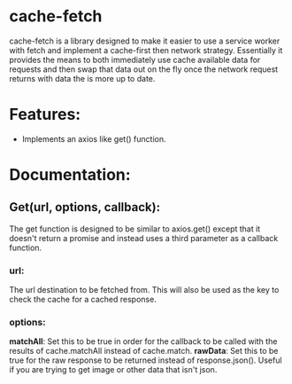# cache-fetch

cache-fetch is a library designed to make it easier to use a service worker with fetch and implement a cache-first then network strategy. Essentially it provides the means to both immediately use cache available data for requests and then swap that data out on the fly once the network request returns with data the is more up to date.

# Features:

  - Implements an axios like get() function.

# Documentation:
## Get(url, options, callback):
The get function is designed to be similar to axios.get() except that it doesn't return a promise and instead uses a third parameter as a callback function.
### url:
The url destination to be fetched from. This will also be used as the key to check the cache for a cached response.
### options:
**matchAll**: Set this to be true in order for the callback to be called with the results of cache.matchAll instead of cache.match.
**rawData**: Set this to be true for the raw response to be returned instead of response.json(). Useful if you are trying to get image or other data that isn't json.
### callback:
This function is called with returned data from either the cache or the network. It may be called multiple times, once when cache data is found and another when the network request comes back with up to date data. Do not rely on it being called multiple times since there may not be any available cached data to return and/or the netowrk may return data identical to what is in the cache. In either case the callback function would only be called once.

# FAQ:
**Q**: I am getting an error when doing get().then()?
**A**: This is because this implementation of fetch doesn't use a promise since it needs to be able to run the callback function multiple times if/when newer data comes in.